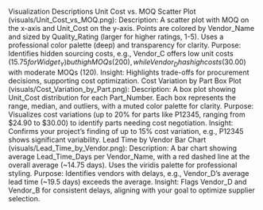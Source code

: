 Visualization Descriptions
Unit Cost vs. MOQ Scatter Plot (visuals/Unit_Cost_vs_MOQ.png):
Description: A scatter plot with MOQ on the x-axis and Unit_Cost on the y-axis. Points are colored by Vendor_Name and sized by Quality_Rating (larger for higher ratings, 1-5). Uses a professional color palette (deep) and transparency for clarity.
Purpose: Identifies hidden sourcing costs, e.g., Vendor_C offers low unit costs ($15.75 for Widget_Y) but high MOQs (200), while Vendor_D has high costs ($30.00) with moderate MOQs (120).
Insight: Highlights trade-offs for procurement decisions, supporting cost optimization.
Cost Variation by Part Box Plot (visuals/Cost_Variation_by_Part.png):
Description: A box plot showing Unit_Cost distribution for each Part_Number. Each box represents the range, median, and outliers, with a muted color palette for clarity.
Purpose: Visualizes cost variations (up to 20% for parts like P12345, ranging from $24.90 to $30.00) to identify parts needing cost negotiation.
Insight: Confirms your project’s finding of up to 15% cost variation, e.g., P12345 shows significant variability.
Lead Time by Vendor Bar Chart (visuals/Lead_Time_by_Vendor.png):
Description: A bar chart showing average Lead_Time_Days per Vendor_Name, with a red dashed line at the overall average (~14.75 days). Uses the viridis palette for professional styling.
Purpose: Identifies vendors with delays, e.g., Vendor_D’s average lead time (~19.5 days) exceeds the average.
Insight: Flags Vendor_D and Vendor_B for consistent delays, aligning with your goal to optimize supplier selection.
